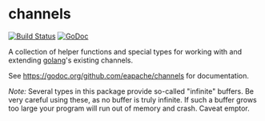 channels
========

[![Build Status](https://travis-ci.org/eapache/channels.png?branch=master)](https://travis-ci.org/eapache/channels)
[![GoDoc](https://godoc.org/github.com/eapache/channels?status.png)](https://godoc.org/github.com/eapache/channels)

A collection of helper functions and special types for working with and
extending [golang](http://golang.org/)'s existing channels.

See https://godoc.org/github.com/eapache/channels for documentation.

*Note:* Several types in this package provide so-called "infinite" buffers. Be
very careful using these, as no buffer is truly infinite. If such a buffer
grows too large your program will run out of memory and crash. Caveat emptor.
